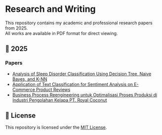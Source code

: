 # Research and Writing

This repository contains my academic and professional research papers from 2025.  
All works are available in PDF format for direct viewing.

## 📂 2025

### Papers
- [Analysis of Sleep Disorder Classification Using Decision Tree, Naive Bayes, and K-NN](2025/papers/sleep-disorder-classification.pdf)
- [Application of Text Classification for Sentiment Analysis on E-Commerce Product Reviews](2025/papers/sentiment-analysis-ecommerce.pdf)
- [Business Process Reengineering untuk Optimalisasi Proses Produksi di Industri Pengolahan Kelapa PT. Royal Coconut](2025/papers/bpr-pt-royal-coconut.pdf)

## 📜 License
This repository is licensed under the [MIT License](LICENSE).
